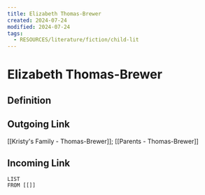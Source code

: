 ```yaml
---
title: Elizabeth Thomas-Brewer
created: 2024-07-24
modified: 2024-07-24
tags:
  - RESOURCES/literature/fiction/child-lit
---
```

# Elizabeth Thomas-Brewer
## Definition

## Outgoing Link
[[Kristy's Family - Thomas-Brewer]]; [[Parents - Thomas-Brewer]]
## Incoming Link
```dataview
LIST
FROM [[]]
```
